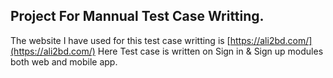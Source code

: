 ## Project For Mannual Test Case Writting.
The website I have used for this test case writting is [https://ali2bd.com/](https://ali2bd.com/)
Here Test case is written on Sign in & Sign up modules both web and mobile app.



